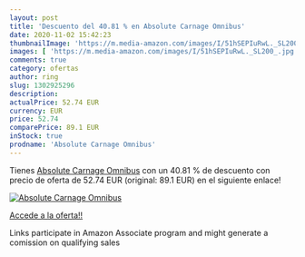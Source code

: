 ```yaml
---
layout: post
title: 'Descuento del 40.81 % en Absolute Carnage Omnibus'
date: 2020-11-02 15:42:23
thumbnailImage: 'https://m.media-amazon.com/images/I/51hSEPIuRwL._SL200_.jpg'
images: [ 'https://m.media-amazon.com/images/I/51hSEPIuRwL._SL200_.jpg' ]
comments: true
category: ofertas
author: ring
slug: 1302925296
description:
actualPrice: 52.74 EUR
currency: EUR
price: 52.74
comparePrice: 89.1 EUR
inStock: true
prodname: 'Absolute Carnage Omnibus'
---
```


Tienes [Absolute Carnage Omnibus](https://www.amazon.es/dp/1302925296/?tag=tolees-21) con un 40.81 % de descuento con precio de oferta de 52.74 EUR (original: 89.1 EUR) en el siguiente enlace!

[![Absolute Carnage Omnibus](https://m.media-amazon.com/images/I/51hSEPIuRwL._SL200_.jpg)](https://www.amazon.es/dp/1302925296/?tag=tolees-21)

[Accede a la oferta!!](https://www.amazon.es/dp/1302925296/?tag=tolees-21)

Links participate in Amazon Associate program and might generate a comission on qualifying sales


